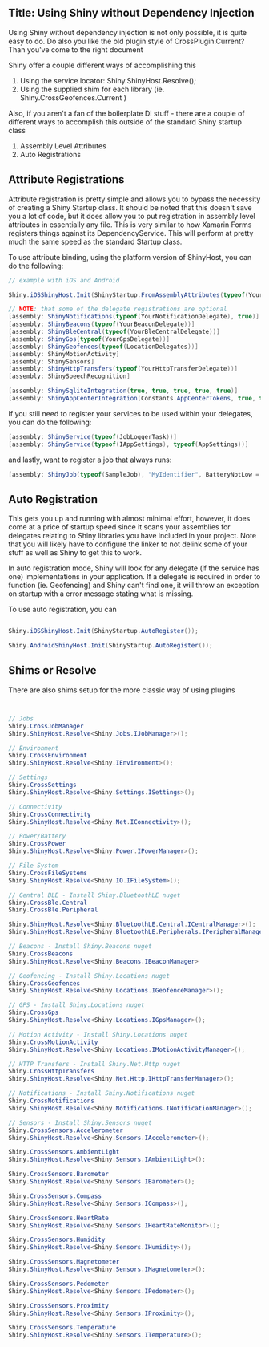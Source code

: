 Title: Using Shiny without Dependency Injection
---

Using Shiny without dependency injection is not only possible, it is quite easy to do.  Do also you like the old plugin style of CrossPlugin.Current?  Than you've come to the right document

 Shiny offer a couple different ways of accomplishing this

1. Using the service locator: Shiny.ShinyHost.Resolve<IShinyService>();
2. Using the supplied shim for each library (ie. Shiny.CrossGeofences.Current )


Also, if you aren't a fan of the boilerplate DI stuff - there are a couple of different ways to accomplish this outside of the standard Shiny startup class

1. Assembly Level Attributes
2. Auto Registrations


## Attribute Registrations

Attribute registration is pretty simple and allows you to bypass the necessity of creating a Shiny Startup class.  It should be noted that this doesn't save you a lot of code, but it does allow you to put registration in assembly level attributes in essentially any file.  This is very similar to how Xamarin Forms registers things against its DependencyService.
This will perform at pretty much the same speed as the standard Startup class.

To use attribute binding, using the platform version of ShinyHost, you can do the following:

```csharp
// example with iOS and Android

Shiny.iOSShinyHost.Init(ShinyStartup.FromAssemblyAttributes(typeof(YourXamFormsApp).Assembly));
```


```csharp
// NOTE: that some of the delegate registrations are optional
[assembly: ShinyNotifications(typeof(YourNotificationDelegate), true)]
[assembly: ShinyBeacons(typeof(YourBeaconDelegate))]
[assembly: ShinyBleCentral(typeof(YourBleCentralDelegate))]
[assembly: ShinyGps(typeof(YourGpsDelegate))]
[assembly: ShinyGeofences(typeof(LocationDelegates))]
[assembly: ShinyMotionActivity]
[assembly: ShinySensors]
[assembly: ShinyHttpTransfers(typeof(YourHttpTransferDelegate))]
[assembly: ShinySpeechRecognition]

[assembly: ShinySqliteIntegration(true, true, true, true, true)]
[assembly: ShinyAppCenterIntegration(Constants.AppCenterTokens, true, true)]
```

If you still need to register your services to be used within your delegates, you can do the following:

```csharp
[assembly: ShinyService(typeof(JobLoggerTask))]
[assembly: ShinyService(typeof(IAppSettings), typeof(AppSettings))]
```

and lastly, want to register a job that always runs:

```csharp
[assembly: ShinyJob(typeof(SampleJob), "MyIdentifier", BatteryNotLow = true, DeviceCharging = false, RequiredInternetAccess = Shiny.Jobs.InternetAccess.Any)]
```



## Auto Registration

This gets you up and running with almost minimal effort, however, it does come at a price of startup speed since it scans your assemblies for delegates relating to Shiny libraries you have included in your project.  Note that you will likely have to configure the linker to not delink some of your stuff as well as Shiny to get this to work.

In auto registration mode, Shiny will look for any delegate (if the service has one) implementations in your application.  If a delegate is required in order to function (ie. Geofencing) and Shiny can't find one, it will throw an exception on startup with a error message stating what is missing.

To use auto registration, you can 
```csharp

Shiny.iOSShinyHost.Init(ShinyStartup.AutoRegister());

Shiny.AndroidShinyHost.Init(ShinyStartup.AutoRegister());
```

## Shims or Resolve

There are also shims setup for the more classic way of using plugins

```csharp


// Jobs
Shiny.CrossJobManager
Shiny.ShinyHost.Resolve<Shiny.Jobs.IJobManager>();

// Environment
Shiny.CrossEnvironment
Shiny.ShinyHost.Resolve<Shiny.IEnvironment>();

// Settings
Shiny.CrossSettings
Shiny.ShinyHost.Resolve<Shiny.Settings.ISettings>();

// Connectivity
Shiny.CrossConnectivity
Shiny.ShinyHost.Resolve<Shiny.Net.IConnectivity>();

// Power/Battery
Shiny.CrossPower
Shiny.ShinyHost.Resolve<Shiny.Power.IPowerManager>();

// File System
Shiny.CrossFileSystems
Shiny.ShinyHost.Resolve<Shiny.IO.IFileSystem>();

// Central BLE - Install Shiny.BluetoothLE nuget
Shiny.CrossBle.Central
Shiny.CrossBle.Peripheral

Shiny.ShinyHost.Resolve<Shiny.BluetoothLE.Central.ICentralManager>();
Shiny.ShinyHost.Resolve<Shiny.BluetoothLE.Peripherals.IPeripheralManager>();

// Beacons - Install Shiny.Beacons nuget
Shiny.CrossBeacons
Shiny.ShinyHost.Resolve<Shiny.Beacons.IBeaconManager>

// Geofencing - Install Shiny.Locations nuget
Shiny.CrossGeofences
Shiny.ShinyHost.Resolve<Shiny.Locations.IGeofenceManager>();

// GPS - Install Shiny.Locations nuget
Shiny.CrossGps
Shiny.ShinyHost.Resolve<Shiny.Locations.IGpsManager>();

// Motion Activity - Install Shiny.Locations nuget
Shiny.CrossMotionActivity
Shiny.ShinyHost.Resolve<Shiny.Locations.IMotionActivityManager>();

// HTTP Transfers - Install Shiny.Net.Http nuget
Shiny.CrossHttpTransfers
Shiny.ShinyHost.Resolve<Shiny.Net.Http.IHttpTransferManager>();

// Notifications - Install Shiny.Notifications nuget
Shiny.CrossNotifications
Shiny.ShinyHost.Resolve<Shiny.Notifications.INotificationManager>();

// Sensors - Install Shiny.Sensors nuget
Shiny.CrossSensors.Accelerometer
Shiny.ShinyHost.Resolve<Shiny.Sensors.IAccelerometer>();

Shiny.CrossSensors.AmbientLight
Shiny.ShinyHost.Resolve<Shiny.Sensors.IAmbientLight>();

Shiny.CrossSensors.Barometer
Shiny.ShinyHost.Resolve<Shiny.Sensors.IBarometer>();

Shiny.CrossSensors.Compass
Shiny.ShinyHost.Resolve<Shiny.Sensors.ICompass>();

Shiny.CrossSensors.HeartRate
Shiny.ShinyHost.Resolve<Shiny.Sensors.IHeartRateMonitor>();

Shiny.CrossSensors.Humidity
Shiny.ShinyHost.Resolve<Shiny.Sensors.IHumidity>();

Shiny.CrossSensors.Magnetometer
Shiny.ShinyHost.Resolve<Shiny.Sensors.IMagnetometer>();

Shiny.CrossSensors.Pedometer
Shiny.ShinyHost.Resolve<Shiny.Sensors.IPedometer>();

Shiny.CrossSensors.Proximity 
Shiny.ShinyHost.Resolve<Shiny.Sensors.IProximity>();

Shiny.CrossSensors.Temperature 
Shiny.ShinyHost.Resolve<Shiny.Sensors.ITemperature>();


```
